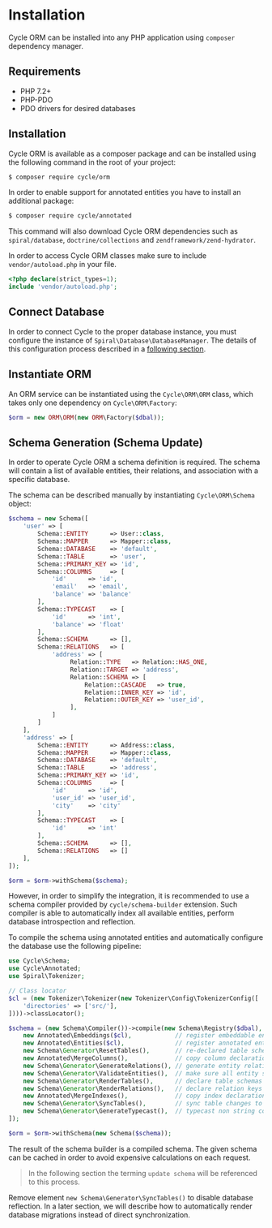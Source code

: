 # Installation
Cycle ORM can be installed into any PHP application using `composer` dependency manager.

## Requirements
  * PHP 7.2+
  * PHP-PDO
  * PDO drivers for desired databases

## Installation
Cycle ORM is available as a composer package and can be installed using the following command in the root of your project:

```bash
$ composer require cycle/orm
```

In order to enable support for annotated entities you have to install an additional package:

```bash
$ composer require cycle/annotated
```

This command will also download Cycle ORM dependencies such as `spiral/database`, `doctrine/collections` and `zendframework/zend-hydrator`.

In order to access Cycle ORM classes make sure to include `vendor/autoload.php` in your file.

```php
<?php declare(strict_types=1);
include 'vendor/autoload.php';
```

## Connect Database
In order to connect Cycle to the proper database instance, you must configure the instance of `Spiral\Database\DatabaseManager`.
The details of this configuration process described in a [following section](/basic/connect.md).

## Instantiate ORM
An ORM service can be instantiated using the `Cycle\ORM\ORM` class, which takes only one dependency on `Cycle\ORM\Factory`:

```php
$orm = new ORM\ORM(new ORM\Factory($dbal));
```

## Schema Generation (Schema Update)
In order to operate Cycle ORM a schema definition is required. The schema will contain a list of available entities, their relations, and association with a specific database.

The schema can be described manually by instantiating `Cycle\ORM\Schema` object:

```php
$schema = new Schema([
    'user' => [
        Schema::ENTITY      => User::class,
        Schema::MAPPER      => Mapper::class,
        Schema::DATABASE    => 'default',
        Schema::TABLE       => 'user',
        Schema::PRIMARY_KEY => 'id',
        Schema::COLUMNS     => [
            'id'      => 'id',
            'email'   => 'email',
            'balance' => 'balance'
        ],
        Schema::TYPECAST    => [
            'id'      => 'int',
            'balance' => 'float'
        ],
        Schema::SCHEMA      => [],
        Schema::RELATIONS   => [
            'address' => [
                 Relation::TYPE   => Relation::HAS_ONE,
                 Relation::TARGET => 'address',
                 Relation::SCHEMA => [
                     Relation::CASCADE   => true,
                     Relation::INNER_KEY => 'id',
                     Relation::OUTER_KEY => 'user_id',
                 ],
            ]
        ]
    ],
    'address' => [
        Schema::ENTITY      => Address::class,
        Schema::MAPPER      => Mapper::class,
        Schema::DATABASE    => 'default',
        Schema::TABLE       => 'address',
        Schema::PRIMARY_KEY => 'id',
        Schema::COLUMNS     => [
            'id'      => 'id',
            'user_id' => 'user_id',
            'city'    => 'city'
        ],
        Schema::TYPECAST    => [
            'id'      => 'int'
        ],
        Schema::SCHEMA      => [],
        Schema::RELATIONS   => []
    ],
]);

$orm = $orm->withSchema($schema);
```

However, in order to simplify the integration, it is recommended to use a schema compiler provided by `cycle/schema-builder` extension. Such compiler is able to automatically index all available entities, perform database introspection and reflection.

To compile the schema using annotated entities and automatically configure the database use the following pipeline:

```php
use Cycle\Schema;
use Cycle\Annotated;
use Spiral\Tokenizer;

// Class locator
$cl = (new Tokenizer\Tokenizer(new Tokenizer\Config\TokenizerConfig([
    'directories' => ['src/'],
])))->classLocator();

$schema = (new Schema\Compiler())->compile(new Schema\Registry($dbal), [
    new Annotated\Embeddings($cl),            // register embeddable entities
    new Annotated\Entities($cl),              // register annotated entities
    new Schema\Generator\ResetTables(),       // re-declared table schemas (remove columns)
    new Annotated\MergeColumns(),             // copy column declarations from all related classes (@Table annotation)
    new Schema\Generator\GenerateRelations(), // generate entity relations
    new Schema\Generator\ValidateEntities(),  // make sure all entity schemas are correct
    new Schema\Generator\RenderTables(),      // declare table schemas
    new Schema\Generator\RenderRelations(),   // declare relation keys and indexes
    new Annotated\MergeIndexes(),             // copy index declarations from all related classes (@Table annotation)
    new Schema\Generator\SyncTables(),        // sync table changes to database
    new Schema\Generator\GenerateTypecast(),  // typecast non string columns
]);

$orm = $orm->withSchema(new Schema($schema));
```

The result of the schema builder is a compiled schema. The given schema can be cached in order to avoid expensive calculations on each request.

> In the following section the terming `update schema` will be referenced to this process.

Remove element `new Schema\Generator\SyncTables()` to disable database reflection. In a later section, we will describe how to automatically render database migrations instead of direct synchronization.
